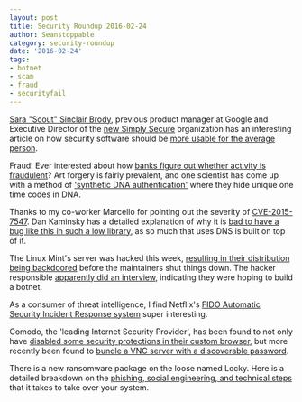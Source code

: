 ```yaml
---
layout: post
title: Security Roundup 2016-02-24
author: Seanstoppable
category: security-roundup
date: '2016-02-24'
tags:
- botnet
- scam
- fraud
- securityfail
---
```


[Sara "Scout" Sinclair Brody](https://simplysecure.org/who-we-are/#scout), 
previous product manager at Google and Executive Director of the [new Simply 
Secure](https://simplysecure.org) organization has an interesting article on how 
security software should be [more usable for the average 
person](http://www.cfr.org/privacy/protecting-data-privacy-user-friendly-software/p37551).

Fraud! Ever interested about how [banks figure out whether activity is 
fraudulent](http://gizmodo.com/how-banks-use-machine-learning-to-know-a-crooks-using-y-1744771152)? 
Art forgery is fairly prevalent, and one scientist has come up with a method of 
['synthetic DNA authentication'](http://gizmodo.com/forgery-is-getting-so-good-that-scientists-had-to-inven-1736335563) 
where they hide unique one time codes in DNA.

Thanks to my co-worker Marcello for pointing out the severity of 
[CVE-2015-7547](https://cve.mitre.org/cgi-bin/cvename.cgi?name=CVE-2015-7547). 
Dan Kaminsky has a detailed explanation of why it is [bad to have a bug like 
this in such a low library](http://dankaminsky.com/2016/02/20/skeleton/), 
as so much that uses DNS is built on top of it.

The Linux Mint's server was hacked this week, [resulting in their distribution 
being backdoored](https://thehackernews.com/2016/02/linux-mint-hack.html) 
before the maintainers shut things down. The hacker responsible [apparently 
did an interview](http://www.zdnet.com/article/hacker-hundreds-were-tricked-into-installing-linux-mint-backdoor/), 
indicating they were hoping to build a botnet.

As a consumer of threat intelligence, I find Netflix's [FIDO Automatic Security 
Incident Response system](http://techblog.netflix.com/2015/05/introducing-fido-automated-security.html) 
super interesting.

Comodo, the 'leading Internet Security Provider', has been found to not only 
have [disabled some security protections in their custom 
browser](https://threatpost.com/chromodo-browser-disables-same-origin-policy/116131/), 
but more recently been found to [bundle a VNC server with a discoverable 
password](https://threatpost.com/chromodo-browser-disables-same-origin-policy/116131/).

There is a new ransomware package on the loose named Locky. Here is a detailed 
breakdown on the [phishing, social engineering, and technical 
steps](http://blog.continuum.net/new-locky-ransomware-faqs-and-how-msps-can-act-now) 
that it takes to take over your system.
